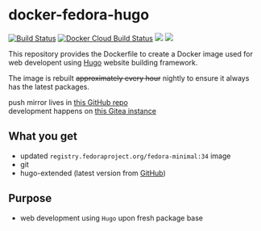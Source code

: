 # docker-fedora-hugo

[![Build Status](https://drone.dotya.ml/api/badges/wanderer/docker-fedora-hugo/status.svg)](https://drone.dotya.ml/wanderer/docker-fedora-hugo)
[![Docker Cloud Build Status](https://img.shields.io/docker/cloud/build/immawanderer/fedora-hugo)](https://hub.docker.com/r/immawanderer/fedora-hugo/builds)
[![](https://images.microbadger.com/badges/version/immawanderer/archlinux.svg)](https://microbadger.com/images/immawanderer/fedora-hugo)
[![](https://images.microbadger.com/badges/commit/immawanderer/archlinux.svg)](https://microbadger.com/images/immawanderer/fedora-hugo)

This repository provides the Dockerfile to create a Docker image used for web developent using [Hugo](https://gohugo.io) website building framework.

The image is rebuilt <del>approximately every hour</del> nightly to ensure it always has the latest packages.

push mirror lives in [this GitHub repo](https://github.com/wULLSnpAXbWZGYDYyhWTKKspEQoaYxXyhoisqHf/docker-fedora-hugo)  
development happens on [this Gitea instance](https://git.dotya.ml/wanderer/docker-fedora-hugo)

## What you get
* updated `registry.fedoraproject.org/fedora-minimal:34` image
* git
* hugo-extended (latest version from [GitHub](https://github.com/gohugoio/hugo/releases))

## Purpose
* web development using `Hugo` upon fresh package base
